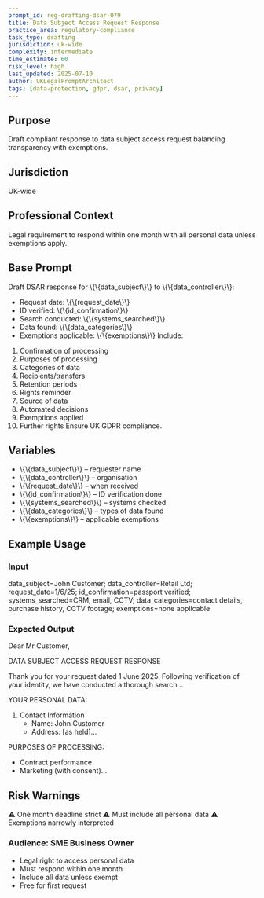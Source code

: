 ```yaml
---
prompt_id: reg-drafting-dsar-079
title: Data Subject Access Request Response
practice_area: regulatory-compliance
task_type: drafting
jurisdiction: uk-wide
complexity: intermediate
time_estimate: 60
risk_level: high
last_updated: 2025-07-10
author: UKLegalPromptArchitect
tags: [data-protection, gdpr, dsar, privacy]
---
```


## Purpose
Draft compliant response to data subject access request balancing transparency with exemptions.

## Jurisdiction
UK-wide

## Professional Context
Legal requirement to respond within one month with all personal data unless exemptions apply.

## Base Prompt
Draft DSAR response for \\{\\{data_subject\\}\\} to \\{\\{data_controller\\}\\}:
- Request date: \\{\\{request_date\\}\\}
- ID verified: \\{\\{id_confirmation\\}\\}
- Search conducted: \\{\\{systems_searched\\}\\}
- Data found: \\{\\{data_categories\\}\\}
- Exemptions applicable: \\{\\{exemptions\\}\\}
Include:
1. Confirmation of processing
2. Purposes of processing
3. Categories of data
4. Recipients/transfers
5. Retention periods
6. Rights reminder
7. Source of data
8. Automated decisions
9. Exemptions applied
10. Further rights
Ensure UK GDPR compliance.

## Variables
- \\{\\{data_subject\\}\\} – requester name
- \\{\\{data_controller\\}\\} – organisation
- \\{\\{request_date\\}\\} – when received
- \\{\\{id_confirmation\\}\\} – ID verification done
- \\{\\{systems_searched\\}\\} – systems checked
- \\{\\{data_categories\\}\\} – types of data found
- \\{\\{exemptions\\}\\} – applicable exemptions

## Example Usage
### Input
data_subject=John Customer; data_controller=Retail Ltd; request_date=1/6/25; id_confirmation=passport verified; systems_searched=CRM, email, CCTV; data_categories=contact details, purchase history, CCTV footage; exemptions=none applicable

### Expected Output
Dear Mr Customer,

DATA SUBJECT ACCESS REQUEST RESPONSE

Thank you for your request dated 1 June 2025. Following verification of your identity, we have conducted a thorough search...

YOUR PERSONAL DATA:
1. Contact Information
   - Name: John Customer
   - Address: [as held]...

PURPOSES OF PROCESSING:
- Contract performance
- Marketing (with consent)...

## Risk Warnings
⚠️ One month deadline strict
⚠️ Must include all personal data
⚠️ Exemptions narrowly interpreted

### Audience: SME Business Owner
- Legal right to access personal data
- Must respond within one month
- Include all data unless exempt
- Free for first request
